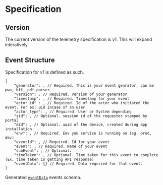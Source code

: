 # Specification

## Version
The current version of the telemetry specification is v1. This will expand interatively.

## Event Structure

Specification for v1 is defined as such.
```
{
    "generator": , // Required. This is your event genrator, can be pwa, bff, pdf-parser
    "version": , // Required. Version of your generator
    "timestamp": , // Required. Timestamp for your event
    "actor_id" : , // Required. Id of the actor who initiated the event. For ex: uid incase of an user
    "actor_type": , // Required. User or System depending
    "sid": , // Optional. session id of the requestor stamped by portal
    "did": , // Optional. uuid of the device, created during app installation
    "env": , // Required. Env you service is running on (eg. prod, dev)
    "eventId": , // Required. Id for your event
    "event": , // Required. Name of your event
    "subEvent": , // Optional. 
    "timeTaken": , // Optional. Time taken for this event to complete (Ex. time taken in getting API response)
    "eventData": {} // Required. Data requried for that event.
}
```

Generated [`eventData`](./event-schema-docs.md) events schema.
